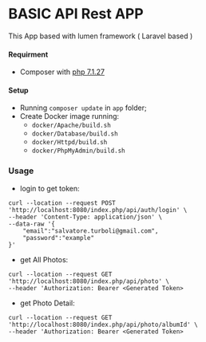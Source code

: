 # BASIC API Rest APP
This App based with lumen framework ( Laravel based )

#### Requirment 
- Composer with [php 7.1.27](https://sourceforge.net/projects/xampp/files/XAMPP%20Windows/7.1.27/)


#### Setup
- Running  `composer update` in `app` folder;
- Create Docker image running:
  - `docker/Apache/build.sh`
  - `docker/Database/build.sh`
  - `docker/Httpd/build.sh`
  - `docker/PhpMyAdmin/build.sh` 



### Usage 

- login to get token:
```
curl --location --request POST 'http://localhost:8080/index.php/api/auth/login' \
--header 'Content-Type: application/json' \
--data-raw '{
    "email":"salvatore.turboli@gmail.com",
    "password":"example"
}'
```

- get All Photos:

```
curl --location --request GET 'http://localhost:8080/index.php/api/photo' \
--header 'Authorization: Bearer <Generated Token>
```

- get Photo Detail:

```
curl --location --request GET 'http://localhost:8080/index.php/api/photo/albumId' \
--header 'Authorization: Bearer <Generated Token>
```
